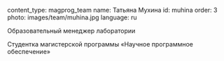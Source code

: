 content_type: magprog_team name: Татьяна Мухина id: muhina order: 3 photo: images/team/muhina.jpg language: ru

Образовательный менеджер лаборатории

Студентка магистерской программы «Научное программное обеспечение»